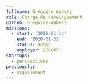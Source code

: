 ```yaml
---
fullname: Grégoire Aubert
role: Chargé de développement
github: Gregoire-Aubert
missions:
  - start: '2019-01-14'
    end: '2020-01-31'
    status: admin
    employer: DGCCRF
startups:
  - perspectives
previously:
  - signalement
---
```

